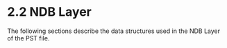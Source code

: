 <html dir="LTR" xmlns:mshelp="http://msdn.microsoft.com/mshelp" xmlns:ddue="http://ddue.schemas.microsoft.com/authoring/2003/5" xmlns:xlink="http://www.w3.org/1999/xlink" xmlns:tool="http://www.microsoft.com/tooltip">
    <head>
        <meta http-equiv="Content-Type" content="text/html; CHARSET=utf-8"></meta>
        <meta name="save" content="history"></meta>
        <title>2.2 NDB Layer</title>
        <xml>
            <mshelp:toctitle title="2.2 NDB Layer"></mshelp:toctitle>
            <mshelp:rltitle title="[MS-PST]: NDB Layer"></mshelp:rltitle>
            <mshelp:keyword index="A" term="cf7df7ba-f925-459f-b643-6431ec953124"></mshelp:keyword>
            <mshelp:attr name="DCSext.ContentType" value="open specification"></mshelp:attr>
            <mshelp:attr name="AssetID" value="cf7df7ba-f925-459f-b643-6431ec953124"></mshelp:attr>
            <mshelp:attr name="TopicType" value="kbRef"></mshelp:attr>
            <mshelp:attr name="DCSext.Title" value="[MS-PST]: NDB Layer" />
        </xml>
    </head>
    <body>
        <div id="header">
            <h1 class="heading">2.2 NDB Layer</h1>
        </div>
        <div id="mainSection">
            <div id="mainBody">
                <div id="allHistory" class="saveHistory"></div>
                <div id="sectionSection0" class="section" name="collapseableSection">
                    

<p>The following sections describe the data structures used in
the NDB Layer of the PST file.</p>
                </div>
            </div>
        </div>
    </body>
</html>